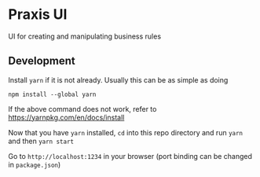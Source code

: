 Praxis UI
==========

UI for creating and manipulating business rules


Development
-----------

Install `yarn` if it is not already. Usually this can be as simple as doing

```
npm install --global yarn
```

If the above command does not work, refer to https://yarnpkg.com/en/docs/install

Now that you have `yarn` installed, `cd` into this repo directory and run `yarn` and then `yarn start`

Go to `http://localhost:1234` in your browser (port binding can be changed in `package.json`)
